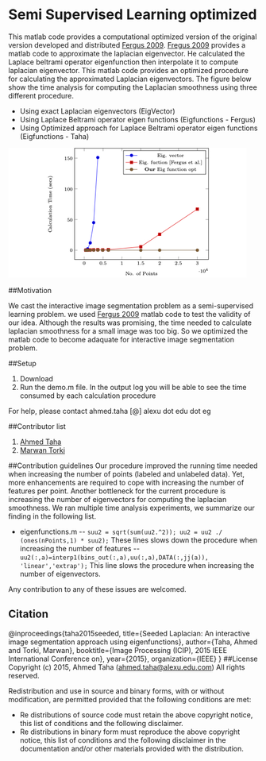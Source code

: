 # Semi Supervised Learning optimized 
This matlab code provides a computational optimized version of the original version developed and distributed  [Fergus 2009](http://cs.nyu.edu/~fergus/). [Fregus 2009](http://cs.nyu.edu/~fergus/) provides a matlab code to approximate the laplacian eigenvector. He calculated the Laplace beltrami operator eigenfunction then interpolate it to compute laplacian eigenvector. This matlab code provides an optimized procedure for calculating the approximated Laplacian eigenvectors. The figure below show the time analysis for computing the Laplacian smoothness using three different procedure.

- Using exact Laplacian eigenvectors (EigVector)
- Using Laplace Beltrami operator eigen functions (Eigfunctions - Fergus)
- Using Optimized approach for Laplace Beltrami operator eigen functions (Eigfunctions - Taha)

!["Alt txt"](./icip_figure.jpg)




##Motivation

We cast the interactive image segmentation problem as a semi-supervised learning problem. we used [Fergus 2009](http://cs.nyu.edu/~fergus/) matlab code to test the validity of our idea. Although the results was promising, the time needed to calculate laplacian smoothness for a small image was too big. So we optimized the matlab code to become adaquate for interactive image segmentation problem.


##Setup
1. Download
2. Run the demo.m file. In the output log you will be able to see the time consumed by each calculation procedure 

For help, please contact ahmed.taha [@] alexu dot edu dot eg

##Contributor list

1. [Ahmed Taha](http://www.ahmed-taha.com/) 
2. [Marwan Torki](http://www.eng.alexu.edu.eg/~mtorki/)

##Contribution guidelines
Our procedure improved the running time needed when increasing the number of points (labeled and unlabeled data). Yet, more enhancements are required to cope with increasing the number of features per point. Another bottleneck for the current procedure is increasing the number of eigenvectors for computing the laplacian smoothness. We ran multiple time analysis experiments, we summarize our finding in the following list.

 - eigenfunctions.m
 --  `suu2 = sqrt(sum(uu2.^2));
   uu2 = uu2 ./ (ones(nPoints,1) * suu2);`
   These lines slows down the procedure when increasing the number of features
   -- `uu2(:,a)=interp1(bins_out(:,a),uu(:,a),DATA(:,jj(a)), 'linear','extrap');`
   This line slows the procedure when increasing the number of eigenvectors. 

Any contribution to any of these issues are welcomed.

## Citation
@inproceedings{taha2015seeded,
  title={Seeded Laplacian: An interactive image segmentation approach using eigenfunctions},
  author={Taha, Ahmed and Torki, Marwan},
  booktitle={Image Processing (ICIP), 2015 IEEE International Conference on},
  year={2015},
  organization={IEEE}
}
##License
Copyright (c) 2015, Ahmed Taha (ahmed.taha@alexu.edu.com)
All rights reserved.

Redistribution and use in source and binary forms, with or without modification, are permitted provided that the following conditions are met:

- Re distributions of source code must retain the above copyright notice, this list of conditions and the following disclaimer.
- Re distributions in binary form must reproduce the above copyright notice, this list of conditions and the following disclaimer in the documentation and/or other materials provided with the distribution.